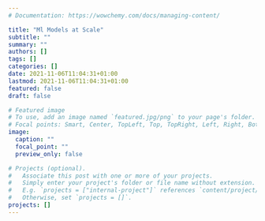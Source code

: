 ```yaml
---
# Documentation: https://wowchemy.com/docs/managing-content/

title: "Ml Models at Scale"
subtitle: ""
summary: ""
authors: []
tags: []
categories: []
date: 2021-11-06T11:04:31+01:00
lastmod: 2021-11-06T11:04:31+01:00
featured: false
draft: false

# Featured image
# To use, add an image named `featured.jpg/png` to your page's folder.
# Focal points: Smart, Center, TopLeft, Top, TopRight, Left, Right, BottomLeft, Bottom, BottomRight.
image:
  caption: ""
  focal_point: ""
  preview_only: false

# Projects (optional).
#   Associate this post with one or more of your projects.
#   Simply enter your project's folder or file name without extension.
#   E.g. `projects = ["internal-project"]` references `content/project/deep-learning/index.md`.
#   Otherwise, set `projects = []`.
projects: []
---
```

